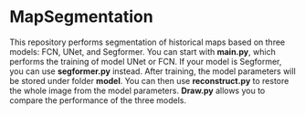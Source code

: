 # MapSegmentation
This repository performs segmentation of historical maps based on three models: FCN, UNet, and Segformer. You can start with **main.py**, which performs the training of model UNet or FCN. If your model is Segformer, you can use **segformer.py** instead. After training, the model parameters will be stored under folder **model**. You can then use **reconstruct.py** to restore the whole image from the model parameters. **Draw.py** allows you to compare the performance of the three models.
